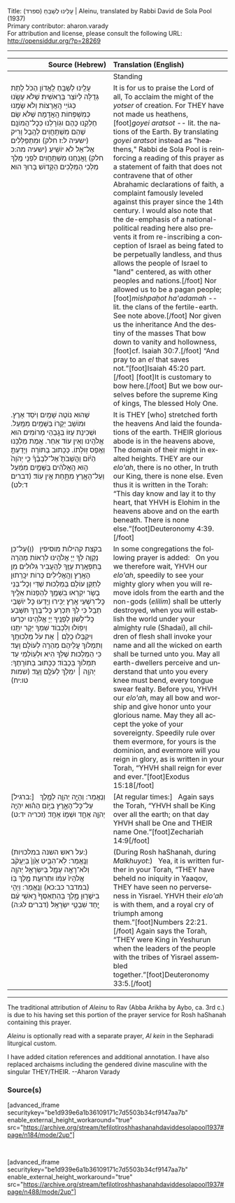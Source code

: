 <html>
<head></head>
<body>
Title: עָלֵינוּ לְשַׁבֵּחַ (ספרד)‏ | Aleinu, translated by Rabbi David de Sola Pool (1937)<br />
Primary contributor: aharon.varady<br />
For attribution and license, please consult the following URL: <a href="http://opensiddur.org/?p=28269">http://opensiddur.org/?p=28269</a>
<p />
<hr />

<table style="margin-left: auto;margin-right: auto;" class="draggable">
<thead><tr><th id="x" style="text-align: right;">Source (Hebrew)</th><th style="text-align: left;">Translation (English)</th></tr></thead>
<tbody>
<tr><td style="vertical-align:top;" width="46%">
<div class="liturgy" lang="he">

</span></div></td>
 
<td style="vertical-align:top;" width="53%">
<div class="english" lang="en">
<span class="instruction">Standing</span> 
</div></td></tr>


<tr><td style="vertical-align:top;" width="46%">
<div class="liturgy" lang="he">
עָלֵֽינוּ לְשַׁבֵּֽחַ לַֽאֲדוֹן הַכֹּל 
לָתֵת גְּדֻלָּה לְיוֹצֵר בְּרֵאשִׁית׃
שֶׁלֹּא עָשָֽׂנוּ כְּגוֹיֵי הָֽאֲרָצוֹת 
וְלֹא שָׂמָֽנוּ כְּמִשְׁפְּחוֹת הָֽאֲדָמָה׃
שֶׁלֹּא שָׂם חֶלְקֵֽנוּ כָּהֶם 
וגֽוֹרָלֵנוּ כְּכׇל־הֲמוֹנָֽם׃
שֶׁהֵם מִשְׁתַּֽחֲוִים לְהֶֽבֶל וָרִיק <span class="citation">(ישעיה ל:ז חלק)</span> 
וּמִתְפַּלְּלִים אֶל־אֵל לֹא יוֹשִֽׁיעַ׃ <span class="citation">(ישעיה מה:כ חלק)</span>
וַֽאֲנַחְנוּ מִשְׁתַּֽחֲוִים לִפְנֵי מֶֽלֶךְ מַלְכֵי הַמְּלָכִים 
הַקָּדוֹשׁ בָּרוּךְ הוּא׃
</span></div></td>
 
<td style="vertical-align:top;" width="53%">
<div class="english" lang="en">
It is for us to praise the Lord of all, 
To acclaim the might of the <em>yotser</em> of creation. 
For THEY have not made us heathens,[foot]<em>goyei aratsot</em> -- lit. the nations of the Earth. By translating <em>goyei aratsot</em> instead as "heathens," Rabbi de Sola Pool is reinforcing a reading of this prayer as a statement of faith that does not contravene that of other Abrahamic declarations of faith, a complaint famously leveled against this prayer since the 14th century. I would also note that the de-emphasis of a national-political reading here also prevents it from re-inscribing a conception of Israel as being fated to be perpetually landless, and thus allows the people of Israel to "land" centered, as with other peoples and nations.[/foot] 
Nor allowed us to be a pagan people;[foot]<em>mishpaḥot ha'adamah</em> -- lit. the clans of the fertile-earth. See note above.[/foot]  
Nor given us the inheritance 
And the destiny of the masses 
That bow down to vanity and hollowness,[foot]cf. Isaiah 30:7.[/foot] 
“And pray to an <em>el</em> that saves not.”[foot]Isaiah 45:20 part.[/foot]
[foot]It is customary to bow here.[/foot] But we bow ourselves before the supreme King of kings, 
The blessed Holy One. 
</div></td></tr>


<tr><td style="vertical-align:top;" width="46%">
<div class="liturgy" lang="he">
שֶׁהוּא נוֹטֶה שָׁמַֽיִם 
וְיֹסֵד אָרֶץ. 
וּמוֹשַׁב יְקָרוֹ בַּשָּׁמַֽיִם מִמַּֽעַל. 
וּשְׁכִינַת עֻזּוֹ בְּגׇבְהֵי מְרוֹמִים׃ 
הוּא אֱלֹהֵֽינוּ וְאֵין עוֹד אַחֵר. 
אֱמֶת מַלְכֵּֽנוּ וְאֶֽפֶס זֽוּלָתוֹ. 
כַּכָּתוּב בַּתּוֹרָה׃ 
וְיָדַעְתָּ֣ הַיּ֗וֹם 
וַהֲשֵׁבֹתָ֮ אֶל־לְבָבֶ֒ךָ֒ 
כִּ֤י יְהֹוָה֙ ה֣וּא הָֽאֱלֹהִ֔ים
בַּשָּׁמַ֣יִם מִמַּ֔עַל
וְעַל־הָאָ֖רֶץ מִתָּ֑חַת 
אֵ֖ין עֽוֹד׃ <span class="citation">(דברים ד:לט)</span>
</span></div></td>
 
<td style="vertical-align:top;">
<div class="english" lang="en">
It is THEY [who] stretched forth the heavens 
And laid the foundations of the earth. 
THEIR glorious abode is in the heavens above, 
The domain of their might in exalted heights. 
THEY are our <em>elo'ah</em>, there is no other, 
In truth our King, there is none else. 
Even thus it is written in the Torah: 
“This day know 
and lay it to thy heart, 
that YHVH is Elohim
in the heavens above 
and on the earth beneath. 
There is none else.”[foot]Deuteronomy 4:39.[/foot]
</div></td></tr>


<tr><td style="vertical-align:top;">
<div class="liturgy" lang="he">
<span class="instruction">בקצת קהילות מוסיפין</span>
&nbsp;
(וְ)עַל־כֵּן נְקַוֶּה לְּךָ יְיָ אֱלֹהֵֽינוּ 
לִרְאוֹת מְהֵרָה בְּתִפְאֶֽרֶת עֻזֶּֽךָ 
לְהַֽעֲבִיר גִּלּוּלִים מִן הָאָֽרֶץ 
וְהָֽאֱלִילִים כָּרוֹת יִכָּֽרֵתוּן
לְתַקֵּן עוֹלָם בְּמַלְכוּת שַׁדַּי‏
וְכׇל־בְּנֵי בָשָׂר יִקְרְאוּ בִשְׁמֶֽךָ 
לְהַפְנוֹת אֵלֶֽיךָ כׇּל־רִשְׁעֵי אָֽרֶץ׃
יַכִּֽירוּ וְיֵֽדְעוּ כׇּל יוֹשְׁבֵי תֵבֵֽל 
כִּי לְךָ תִּכְרַע כׇּל־בֶּֽרֶךְ תִּשָּׁבַע כׇּל־לָשׁוֹן׃
לְפָנֶֽיךָ יְיָ אֱלֹהֵֽינוּ יִכְרְעוּ וְיִפּֽוֹלוּ 
וְלִכְבוֹד שִׁמְךָ יְקָר יִתֵּֽנוּ
וִיקַבְּלוּ כֻלָּם ׀ אֶת עֹל מַלְכוּתֶֽךָ 
וְתִמְלוֹךְ עֲלֵיהֶם מְהֵרָה לְעוֹלָם וָעֶד׃
כִּי הַמַּלְכוּת שֶׁלְּךָ הִיא 
וּלְעֽוֹלְמֵי עַד תִּמְלוֹךְ בְּכָבוֹד׃‏
כַּכָּתוּב בְּתוֹרָתֶךָ:  
יְהוָ֥ה ׀ יִמְלֹ֖ךְ לְעֹלָ֥ם וָעֶֽד׃ <span class="citation">(שמות טו:יח)</span>‏
</span></div></td>
 
<td style="vertical-align:top;">
<div class="english" lang="en">
<span class="instruction">In some congregations the following prayer is added:</span>
&nbsp;
On you we therefore wait, YHVH our <em>elo'ah</em>, 
speedily to see your mighty glory 
when you will remove idols from the earth 
and the non-gods (<em>elilim</em>) shall be utterly destroyed, 
when you will establish the world under your almighty rule (Shadai), 
all children of flesh shall invoke your name 
and all the wicked on earth shall be turned unto you. 
May all earth-dwellers perceive and understand that unto you 
every knee must bend, every tongue swear fealty. 
Before you, YHVH our <em>elo'ah</em>, may all bow and worship 
and give honor unto your glorious name. 
May they all accept the yoke of your sovereignty. 
Speedily rule over them evermore, 
for yours is the dominion, 
and evermore will you reign in glory, 
as is written in your Torah, 
“YHVH shall reign for ever and ever.”[foot]Exodus 15:18[/foot]&nbsp;
</div></td></tr>


<tr><td style="vertical-align:top;">
<div class="liturgy" lang="he">
<span class="instruction">[ברגיל:]</span>
&nbsp;
וְנֶאֱמַר:‏ 
וְהָיָ֧ה יְהוָ֛ה לְמֶ֖לֶךְ עַל־כָּל־הָאָ֑רֶץ
בַּיּ֣וֹם הַה֗וּא יִהְיֶ֧ה יְהוָ֛ה אֶחָ֖ד
וּשְׁמ֥וֹ אֶחָֽד׃ <span class="citation">(זכריה יד:ט)‏</span>‏
</span></div></td>
 
<td style="vertical-align:top;">
<div class="english" lang="en">
<span class="instruction">[At regular times:]</span> 
&nbsp;
Again says the Torah, 
“YHVH shall be King over all the earth; 
on that day YHVH shall be One 
and THEIR name One.”[foot]Zechariah 14:9[/foot]
</div></td></tr>


<tr><td style="vertical-align:top;">
<div class="liturgy" lang="he">
<span class="instruction">(על ראש השנה במלכויות:)</span>
&nbsp;
וְנֶֽאֱמַר:‏ 
לֹֽא־הִבִּ֥יט אָ֙וֶן֙ בְּיַעֲקֹ֔ב 
וְלֹא־רָאָ֥ה עָמָ֖ל בְּיִשְׂרָאֵ֑ל 
יְהוָ֤ה אֱלֹהָיו֙ עִמּ֔וֹ 
וּתְרוּעַ֥ת מֶ֖לֶךְ בּֽוֹ׃ <span class="citation">(במדבר כב:כא)‏</span>‏
וְנֶֽאֱמַר:‏ 
וַיְהִ֥י בִישֻׁר֖וּן מֶ֑לֶךְ 
בְּהִתְאַסֵּף֙ רָ֣אשֵׁי עָ֔ם יַ֖חַד שִׁבְטֵ֥י יִשְׂרָאֵֽל׃ <span class="citation">(דברים לג:ה)‏</span>‏
</span></div></td>
 
<td style="vertical-align:top;">
<div class="english" lang="en">
<span class="instruction">(During Rosh haShanah, during <em>Malkhuyot</em>:)</span> 
&nbsp;
Yea, it is written further in your Torah, 
“THEY have beheld no iniquity in Yaaqov, 
THEY have seen no perverseness in Yisrael. 
YHVH their <em>elo'ah</em> is with them, 
and a royal cry of triumph among them.”[foot]Numbers 22:21.[/foot]
Again says the Torah, 
“THEY were King in Yeshurun 
when the leaders of the people with the tribes of Yisrael assembled together.”[foot]Deuteronomy 33:5.[/foot]
</div></td></tr>
</tbody></table>

<hr />

The traditional attribution of <em>Aleinu</em> to Rav (Abba Arikha by Aybo, ca. 3rd c.) is due to his having set this portion of the prayer service for Rosh haShanah containing this prayer.

<em>Aleinu</em> is optionally read with a separate prayer, <em>Al kein</em> in the Sepharadi liturgical custom.

I have added citation references and additional annotation. I have also replaced archaisms including the gendered divine masculine with the singular THEY/THEIR. --Aharon Varady

<h3>Source(s)</h3>

[advanced_iframe securitykey="be1d939e6a1b36109171c7d5503b34cf9147aa7b" enable_external_height_workaround="true" src="https://archive.org/stream/tefilotlroshhashanahdaviddesolapool1937#page/n184/mode/2up"]

&nbsp;

[advanced_iframe securitykey="be1d939e6a1b36109171c7d5503b34cf9147aa7b" enable_external_height_workaround="true" src="https://archive.org/stream/tefilotlroshhashanahdaviddesolapool1937#page/n488/mode/2up"]
</body>
</html>